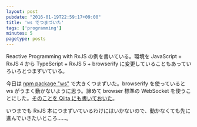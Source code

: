 ```yaml
---
layout: post
pubdate: "2016-01-19T22:59:17+09:00"
title: 'ws でつまづいた'
tags: ['programming']
minutes: 5
pagetype: posts
---
```

Reactive Programming with RxJS の例を書いている。環境を JavaScript + RxJS 4 から TypeScript + RxJS 5 + browserify に変更していることもあっていろいろとつまずいている。

今日は [npm package "ws"](https://www.npmjs.com/package/ws) で大きくつまずいた。browserify を使っていると ws がうまく動かないように思う。諦めて browser 標準の WebSocket を使うことにした。[そのことを Qiita にも書いておいた](http://qiita.com/bouzuya/items/20df65df4c17c709c775)。

いつまでも RxJS 本につまずいているわけにはいかないので、動かなくても先に進んでいきたいところ……。
